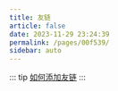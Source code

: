 ```yaml
---
title: 友链
article: false
date: 2023-11-29 23:24:39
permalink: /pages/00f539/
sidebar: auto
---
```


::: tip
[如何添加友链](https://github.com/hai-zou/vitepress-blog/edit/main/data/links.js)
:::

<!-- <FriendLinks /> -->
